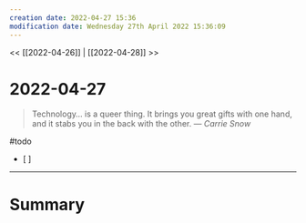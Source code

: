 ```yaml
---
creation date: 2022-04-27 15:36
modification date: Wednesday 27th April 2022 15:36:09
---
```


<< [[2022-04-26]] | [[2022-04-28]] >>

# 2022-04-27

> Technology… is a queer thing. It brings you great gifts with one hand, and it stabs you in the back with the other.
> — <cite>Carrie Snow</cite>

#todo 
- [ ] 

---
# Summary

